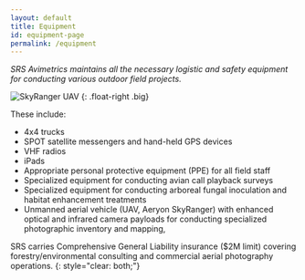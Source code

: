 ```yaml
---
layout: default
title: Equipment
id: equipment-page
permalink: /equipment
---
```


*SRS Avimetrics maintains all the necessary logistic and safety equipment for conducting various outdoor field projects.*

![SkyRanger UAV]({{site.baseurl}}/assets/img/SkyRanger_hovering.jpg "SkyRanger UAV")
{: .float-right .big}

These include:

* 4x4 trucks
* SPOT satellite messengers and hand-held GPS devices
* VHF radios
* iPads
* Appropriate personal protective equipment (PPE) for all field staff
* Specialized equipment for conducting avian call playback surveys
* Specialized equipment for conducting arboreal fungal inoculation and habitat enhancement treatments
* Unmanned aerial vehicle (UAV, Aeryon SkyRanger) with enhanced optical and infrared camera payloads for conducting specialized photographic inventory and mapping, 

SRS carries Comprehensive General Liability insurance ($2M limit) covering forestry/environmental consulting and commercial aerial photography operations.
{: style="clear: both;"}
